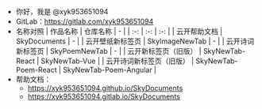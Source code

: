 - 你好，我是 @xyk953651094
- GitLab：https://gitlab.com/xyk953651094
- 名称对照
  | 作品名称 | 仓库名称 | - |
  | :-: | :-: | :-: |
  | 云开帮助文档 | SkyDocuments | - |
  | 云开壁纸新标签页 | SkyImageNewTab | - |
  | 云开诗词新标签页 | SkyPoemNewTab | - |
  | 云开新标签页（旧版） | SkyNewTab-React | SkyNewTab-Vue |
  | 云开诗词新标签页（旧版） | SkyNewTab-Poem-React | SkyNewTab-Poem-Angular |
- 帮助文档：
  - https://xyk953651094.github.io/SkyDocuments
  - https://xyk953651094.gitlab.io/SkyDocuments

<!---
XYK953651094/XYK953651094 is a ✨ special ✨ repository because its `README.md` (this file) appears on your GitHub profile.
You can click the Preview link to take a look at your changes.
--->
